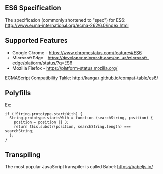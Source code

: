 ## ES6 Specification
The specification (commonly shortened to "spec") for ES6:
http://www.ecma-international.org/ecma-262/6.0/index.html

## Supported Features
* Google Chrome - https://www.chromestatus.com/features#ES6
* Microsoft Edge - https://developer.microsoft.com/en-us/microsoft-edge/platform/status/?q=ES6
* Mozilla Firefox - https://platform-status.mozilla.org/

ECMAScript Compatibility Table:
http://kangax.github.io/compat-table/es6/

## Polyfills
Ex:
```
if (!String.prototype.startsWith) {
  String.prototype.startsWith = function (searchString, position) {
    position = position || 0;
    return this.substr(position, searchString.length) === searchString;
  };
}
```

## Transpiling
The most popular JavaScript transpiler is called Babel: https://babeljs.io/

